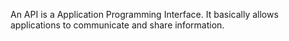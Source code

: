   An API is a Application Programming Interface. It basically allows applications to communicate and share information. 
